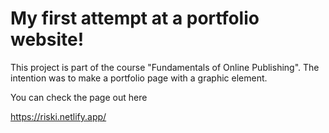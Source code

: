 # My first attempt at a portfolio website!

This project is part of the course "Fundamentals of Online Publishing". The intention was to make a portfolio page with a graphic element.

You can check the page out here

https://riski.netlify.app/
